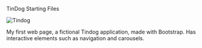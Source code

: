 TinDog Starting Files

![Tindog](https://github.com/diorithaliti/Tindog/assets/74361197/a6b3f505-1d9b-49ec-a70b-71d7cbe62d99)

My first web page, a fictional Tindog application, made with Bootstrap.
Has interactive elements such as navigation and carousels.
